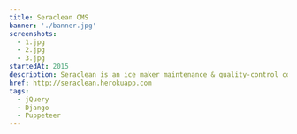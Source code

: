 ```yaml
---
title: Seraclean CMS
banner: './banner.jpg'
screenshots:
  - 1.jpg
  - 2.jpg
  - 3.jpg
startedAt: 2015
description: Seraclean is an ice maker maintenance & quality-control company that needed a way to automate its procedures. What I built was a way to hasten technical reports & automate the creation of certifications and the sending of reports to the associated clients. The partner saw a decrease in overall procedure times by 35-40% after the mini CMS was created.
href: http://seraclean.herokuapp.com
tags:
  - jQuery
  - Django
  - Puppeteer
---
```

